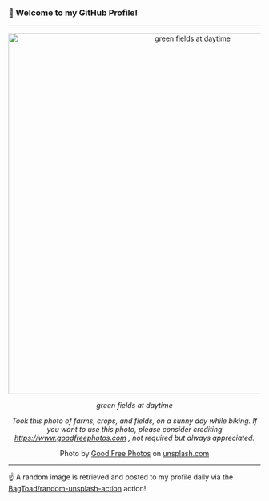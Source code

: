### 👋 Welcome to my GitHub Profile!

----

<div align="center">
  <img width="720" src="https://images.unsplash.com/photo-1534277177909-face0e85155a?crop=entropy&cs=tinysrgb&fit=max&fm=jpg&ixid=M3w1NTI0OTR8MHwxfHJhbmRvbXx8fHx8fHx8fDE3NDIwMTkxMjN8&ixlib=rb-4.0.3&q=80&w=1080" alt="green fields at daytime">
  
  <em>green fields at daytime</em>
  
  <em>Took this photo of farms, crops, and fields, on a sunny day while biking. If you want to use this photo, please consider crediting https://www.goodfreephotos.com , not required but always appreciated.</em>
  
  Photo by [Good Free Photos](https://www.goodfreephotos.com) on [unsplash.com](https://unsplash.com/)
</div>

----

☝️ A random image is retrieved and posted to my profile daily via the [BagToad/random-unsplash-action](https://github.com/BagToad/random-unsplash-action) action!
